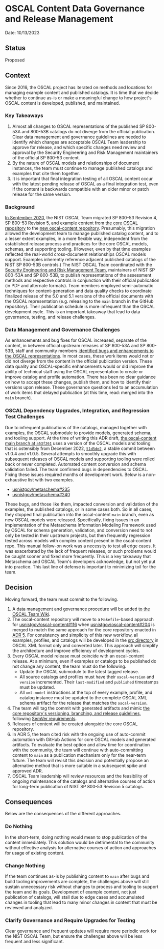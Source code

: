 # OSCAL Content Data Governance and Release Management

Date: 10/13/2023

## Status

Proposed

## Context

Since 2016, the OSCAL project has iterated on methods and locations for managing example content and published catalogs. It is time that we decide whether to continue as-is or make a meaningful change to how project's OSCAL content is developed, published, and maintained.

### Key Takeaways

1. Almost all changes to OSCAL representations of the published SP 800-53A and 800-53B catalogs do not diverge from the official publication. Clear data management and governance guidelines are needed to identify which changes are acceptable OSCAL Team leadership to approve for release, and which specific changes need review and approval by the Security Engineering and Risk Management maintainers of the official SP 800-53 content.
1. By the nature of OSCAL models and relationships of document instances, the team must continue to manage published catalogs and examples that cite them together.
1. It is important that final integration testing of all OSCAL content occur with the latest pending release of OSCAL as a final integration test, even if the content is backwards compatible with an older minor or patch release for the same version.

### Background

[In September 2020](https://github.com/usnistgov/OSCAL/commit/01c0aa9b45667b25e8105160119da011471c77cb), the NIST OSCAL Team migrated SP 800-53 Revision 4, SP 800-53 Revision 5, and example content from [the core OSCAL repository](https://github.com/usnistgov/OSCAL) to the [new oscal-content repository](https://github.com/usnistgov/oscal-content). Presumably, this migration allowed the development team to manage published catalog content, and to a lesser extent examples, in a more flexible way, independent from the established release process and practices for the core OSCAL models, schemas, and supporting tooling. (However, even by that time examples reflected the real-world cross-document relationships OSCAL models support. Examples inherently reference adjacent published catalogs of the NIST SP 800-53B controls.) The NIST OSCAL Team coordinated with the [Security Engineering and Risk Management Team](https://csrc.nist.gov/Groups/Computer-Security-Division/Security-Engineering-and-Risk-Management), maintainers of NIST SP 800-53A and SP 800-53B, to publish representations of the assessment methods and respective controls in conjunction with their official publication (in PDF and alternate formats). Team members employed semi-automatic techniques for content-generation and data quality checks to coordinate finalized release of the 5.0 and 5.1 versions of the official documents with the OSCAL representation (e.g. releasing to the `main` branch in the GitHub repository). Their publication schedule is more infrequent than the OSCAL development cycle. This is an important takeaway that lead to data governance, testing, and release challenges.

### Data Management and Governance Challenges

As enhancements and bug fixes for OSCAL increased, separate of the content, in between official upstream releases of SP 800-53A and SP 800-53B, staff and community members [identified bugs and enhancements to the OSCAL representations](https://github.com/usnistgov/oscal-content/issues). In most cases, these work items would not or did not diverge from the content in the official publication version. These data quality and OSCAL-specific enhancements would or did improve the ability of technical staff using the OSCAL representation to create or improve catalog and profile automation. There has been no clear guidance on how to accept these changes, publish them, and how to identify their versions upon release. These governance questions led to an accumulation of work items that delayed publication (at this time, read: merged into the `main` branch).

### OSCAL Dependency Upgrades, Integration, and Regression Test Challenges

Due to infrequent publications of the catalogs, managed together with examples, the OSCAL submodule to provide models, generated schema, and tooling support. At the time of writing this ADR draft, [the oscal-content main branch at `a53f261`](https://github.com/usnistgov/oscal-content/tree/a53f261a946c52811c507deb4d8385d9e4794a6f) uses a version of the OSCAL models and tooling that is ostensibly from December 2022, [`51d5de2`](https://github.com/usnistgov/OSCAL/commit/51d5de22c181477e3f9cf08789c4399fff013f14), a stable commit between v1.0.4 and v1.0.5. Several attempts to smoothly upgrade this with subsequent releases of OSCAL models and supporting tooling were rolled back or never completed. Automated content conversion and schema validation failed. The team confirmed bugs in dependencies to OSCAL. Fixing these issues required months of development work. Below is a non-exhaustive list with two examples.

- [usnistgov/metaschema#235](https://github.com/usnistgov/metaschema/issues/235)
- [usnistgov/metaschema#240](https://github.com/usnistgov/metaschema/issues/240)

These bugs, and those like them, impacted conversion and validation of the examples, the published catalogs, or in some cases both. So in all cases, they stopped final publication into the oscal-content `main` branch, even as new OSCAL models were released. Specifically, fixing issues in an implementation of the Metaschema Information Modeling Framework used by OSCAL for schema generation, validation, and conversion need to not only be tested in their upstream projects, but then frequently regression tested across models with complex content present in the oscal-content repo. This manual follow-on work was a necessity to test all edge cases. It was exacerbated by the lack of frequent releases, or such problems would be caught sooner and fixed more frequently. This is a key takeaway that Metaschema and OSCAL Team's developers acknowledge, but not yet put into practice. This last line of defense is important to minimizing toil for the team.

## Decision

Moving forward, the team must commit to the following.

1. A data management and governance procedure will be added [to the OSCAL Team Wiki](https://github.com/usnistgov/OSCAL/wiki/NIST-SP-800%E2%80%9053-OSCAL-Content-Data-Governance).
1. The oscal-content repository will move to a `Makefile`-based approach for [usnistgov/oscal-content#116](https://github.com/usnistgov/oscal-content/issues/116) when [usnistgov/oscal-content#204](https://github.com/usnistgov/oscal-content/pull/204) is merged to match the same approach for the core repository enacted in [ADR 5](./0005-repository-reorganization.md). For consistency and simplicity of this new workflow, all examples, profiles, and catalogs will be developed in the [src directory](https://github.com/usnistgov/oscal-content/tree/7a079afed39b1a36a091c8d4ac939d096d42c76b/src) in OSCAL XML format only and converted later. This approach will simplify the architecture and improve efficiency of development cycles.
1. Every OSCAL model release must coincide with an oscal-content release. At a minimum, even if examples or catalogs to be published do not change any content, the team must do the following.
    - Update the OSCAL submodule to the latest tagged release.
    - All source catalogs and profiles must have their `oscal-version` and `version` incremented. Their `last-modified` and `published` timestamps must be updated.
    - All `xml-model` instructions at the top of every example, profile, and catalog instance must be updated to the complete OSCAL XML schema artifact for the release that matches the `oscal-version`.
1. The team will tag the commit with generated artifacts and mimic [the core repository's versioning, branching, and release guidelines](https://github.com/usnistgov/OSCAL/blob/f159b28948cb0034370fb819a45bfdaeaef5192a/versioning-and-branching.md), following [SemVer requirements](https://semver.org/).
1. Releases of content will be created alongside the core OSCAL repository.
1. In ADR 5, the team cited risk with the ongoing use of auto-commit automation with GitHub Actions for core OSCAL models and generated artifacts. To evaluate the best option and allow time for coordination with the community, the team will continue with auto-committing content to `main` as a publication mechanism only for the near-term future. The team will revisit this decision and potentially propose an alternative method that is more suitable in a subsequent spike and approved ADR.
1. OSCAL Team leadership will review resources and the feasibility of ongoing maintenance of the catalogs and alternative courses of action for long-term publication of NIST SP 800-53 Revision 5 catalogs.

## Consequences

Below are the consequences of the different approaches.

### Do Nothing

In the short-term, doing nothing would mean to stop publication of the content immediately. This solution would be detrimental to the community without effective analysis for alternative courses of action and approaches for usage of existing content.

### Change Nothing

If the team continues as-is by publishing content to `main` after bugs and build tooling improvements are complete, the challenges above will still sustain unnecessary risk without changes to process and tooling to support the team and its goals. Development of example content, not just publication of catalogs, will stall due to edge cases and accumulated changes in tooling that lead to many minor changes in content that must be reviewed and analyzed.

### Clarify Governance and Require Upgrades for Testing

Clear governance and frequent updates will require more periodic work for the NIST OSCAL Team, but ensure the challenges above will be less frequent and less significant.
